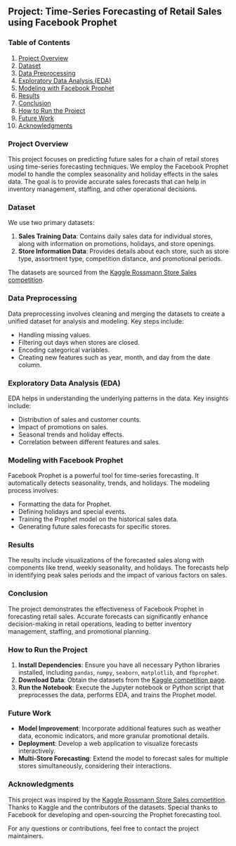 ## Project: Time-Series Forecasting of Retail Sales using Facebook Prophet

### Table of Contents
1. [Project Overview](#project-overview)
2. [Dataset](#dataset)
3. [Data Preprocessing](#data-preprocessing)
4. [Exploratory Data Analysis (EDA)](#exploratory-data-analysis-eda)
5. [Modeling with Facebook Prophet](#modeling-with-facebook-prophet)
6. [Results](#results)
7. [Conclusion](#conclusion)
8. [How to Run the Project](#how-to-run-the-project)
9. [Future Work](#future-work)
10. [Acknowledgments](#acknowledgments)

### Project Overview
This project focuses on predicting future sales for a chain of retail stores using time-series forecasting techniques. We employ the Facebook Prophet model to handle the complex seasonality and holiday effects in the sales data. The goal is to provide accurate sales forecasts that can help in inventory management, staffing, and other operational decisions.

### Dataset
We use two primary datasets:
1. **Sales Training Data**: Contains daily sales data for individual stores, along with information on promotions, holidays, and store openings.
2. **Store Information Data**: Provides details about each store, such as store type, assortment type, competition distance, and promotional periods.

The datasets are sourced from the [Kaggle Rossmann Store Sales competition](https://www.kaggle.com/c/rossmann-store-sales/data).

### Data Preprocessing
Data preprocessing involves cleaning and merging the datasets to create a unified dataset for analysis and modeling. Key steps include:
- Handling missing values.
- Filtering out days when stores are closed.
- Encoding categorical variables.
- Creating new features such as year, month, and day from the date column.

### Exploratory Data Analysis (EDA)
EDA helps in understanding the underlying patterns in the data. Key insights include:
- Distribution of sales and customer counts.
- Impact of promotions on sales.
- Seasonal trends and holiday effects.
- Correlation between different features and sales.

### Modeling with Facebook Prophet
Facebook Prophet is a powerful tool for time-series forecasting. It automatically detects seasonality, trends, and holidays. The modeling process involves:
- Formatting the data for Prophet.
- Defining holidays and special events.
- Training the Prophet model on the historical sales data.
- Generating future sales forecasts for specific stores.

### Results
The results include visualizations of the forecasted sales along with components like trend, weekly seasonality, and holidays. The forecasts help in identifying peak sales periods and the impact of various factors on sales.

### Conclusion
The project demonstrates the effectiveness of Facebook Prophet in forecasting retail sales. Accurate forecasts can significantly enhance decision-making in retail operations, leading to better inventory management, staffing, and promotional planning.

### How to Run the Project
1. **Install Dependencies**: Ensure you have all necessary Python libraries installed, including `pandas`, `numpy`, `seaborn`, `matplotlib`, and `fbprophet`.
2. **Download Data**: Obtain the datasets from the [Kaggle competition page](https://www.kaggle.com/c/rossmann-store-sales/data).
3. **Run the Notebook**: Execute the Jupyter notebook or Python script that preprocesses the data, performs EDA, and trains the Prophet model.

### Future Work
- **Model Improvement**: Incorporate additional features such as weather data, economic indicators, and more granular promotional details.
- **Deployment**: Develop a web application to visualize forecasts interactively.
- **Multi-Store Forecasting**: Extend the model to forecast sales for multiple stores simultaneously, considering their interactions.

### Acknowledgments
This project was inspired by the [Kaggle Rossmann Store Sales competition](https://www.kaggle.com/c/rossmann-store-sales). Thanks to Kaggle and the contributors of the datasets. Special thanks to Facebook for developing and open-sourcing the Prophet forecasting tool.

For any questions or contributions, feel free to contact the project maintainers.
